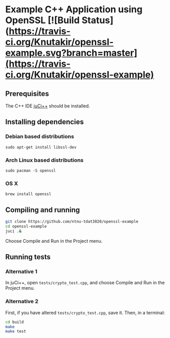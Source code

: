 # Example C++ Application using OpenSSL [![Build Status](https://travis-ci.org/Knutakir/openssl-example.svg?branch=master](https://travis-ci.org/Knutakir/openssl-example)

## Prerequisites
The C++ IDE [juCi++](https://github.com/cppit/jucipp) should be installed.

## Installing dependencies

### Debian based distributions
`sudo apt-get install libssl-dev`

### Arch Linux based distributions
`sudo pacman -S openssl`

### OS X
`brew install openssl`

## Compiling and running
```sh
git clone https://github.com/ntnu-tdat3020/openssl-example
cd openssl-example
juci .&
```

Choose Compile and Run in the Project menu.

## Running tests

### Alternative 1
In juCi++, open `tests/crypto_test.cpp`, and choose Compile and Run in the Project menu.

### Alternative 2
First, if you have altered `tests/crypto_test.cpp`, save it.
Then, in a terminal:
```sh
cd build
make
make test
```
